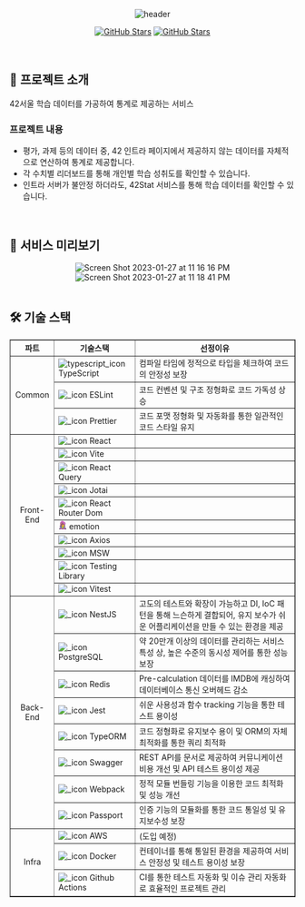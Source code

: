 <div align=center>

![header](https://capsule-render.vercel.app/api?type=waving&color=gradient&height=215&section=header&text=42Stat&fontSize=90&animation=fadeIn&fontAlignY=38&descAlignY=51&descAlign=62)

[![GitHub Stars](https://img.shields.io/github/stars/42stat/42stat?style=for-the-badge)](https://github.com/innovationacademy-kr/42cabi/stargazers) [![GitHub Stars](https://img.shields.io/github/issues/42stat/42stat?style=for-the-badge)](https://github.com/innovationacademy-kr/42cabi/issues)

</div>

</br>

## 🎤 프로젝트 소개

42서울 학습 데이터를 가공하여 통계로 제공하는 서비스

### 프로젝트 내용

- 평가, 과제 등의 데이터 중, 42 인트라 페이지에서 제공하지 않는 데이터를 자체적으로 연산하여 통계로 제공합니다.
- 각 수치별 리더보드를 통해 개인별 학습 성취도를 확인할 수 있습니다.
- 인트라 서버가 불안정 하더라도, 42Stat 서비스를 통해 학습 데이터를 확인할 수 있습니다.

</br>

## 🚧 서비스 미리보기

<div align=center>
<img width="35%" alt="Screen Shot 2023-01-27 at 11 16 16 PM" src="https://user-images.githubusercontent.com/46529663/215108710-95ea5cf1-c001-4f67-b1e1-acedfde819ce.png">
<img width="40%" alt="Screen Shot 2023-01-27 at 11 18 41 PM" src="https://user-images.githubusercontent.com/46529663/215108715-97fb70b1-3298-4012-bb84-d75341bbbf6b.png">
</div>

</br>

## 🛠 기술 스택

<div>
  
<table border="1" align="center">
  <th align="center">파트</th>
  <th align="center">기술스택</th>
  <th align="center">선정이유</th>
  <tr>
    <td rowspan="3" align="center">Common</td>
    <td><img src="https://cdn-icons-png.flaticon.com/512/5968/5968381.png" width="15px" alt="typescript_icon" /> TypeScript</td>
    <td>컴파일 타임에 정적으로 타입을 체크하여 코드의 안정성 보장</td>
  </tr>
  <tr>
    <td><img src="https://techstack-generator.vercel.app/eslint-icon.svg" width="15px" alt="_icon" /> ESLint</td>
    <td>코드 컨벤션 및 구조 정형화로 코드 가독성 상승</td>
  </tr>
  <tr>
    <td><img src="https://techstack-generator.vercel.app/prettier-icon.svg" width="15px" alt="_icon" /> Prettier</td>
    <td>코드 포맷 정형화 및 자동화를 통한 일관적인 코드 스타일 유지</td>
  </tr>
  <tr>
    <td rowspan="10" align="center">Front-End</td>
    <td><img src="https://techstack-generator.vercel.app/react-icon.svg" width="15px" alt="_icon" /> React</td>
    <td></td>
  </tr>
  <tr>
    <td><img src="https://vitejs.dev/logo-with-shadow.png" width="15px" alt="_icon" /> Vite</td>
    <td></td>
  </tr>
  <tr>
    <td><img src="https://velog.velcdn.com/images/jun_n3/post/9a22f586-a592-486d-85e1-55347c55ad81/image.svg" width="15px" alt="_icon" /> React Query</td>
    <td></td>
  </tr>
  <tr>
    <td><img src="https://storage.googleapis.com/candycode/jotai/jotai-mascot.png" width="15px" alt="_icon" /> Jotai</td>
    <td></td>
  </tr>
  <tr>
    <td><img src="https://res.cloudinary.com/practicaldev/image/fetch/s---xCsVK0j--/c_imagga_scale,f_auto,fl_progressive,h_1080,q_auto,w_1080/https://reacttraining.com/images/blog/reach-react-router-future.png" width="15px" alt="_icon" /> React Router Dom</td>
    <td></td>
  </tr>
  <tr>
    <td><img src="https://raw.githubusercontent.com/emotion-js/emotion/main/emotion.png" width="15px" alt="_icon" /> emotion</td>
    <td></td>
  </tr>
  <tr>
    <td><img src="https://user-images.githubusercontent.com/46529663/215253304-b062a5a1-6d5b-478e-8672-d3c512a2ed65.png" width="15px" alt="_icon" /> Axios</td>
    <td></td>
  </tr>
  <tr>
    <td><img src="https://seeklogo.com/images/M/msw-mock-service-worker-logo-88A2A26653-seeklogo.com.png" width="15px" alt="_icon" /> MSW</td>
    <td></td>
  </tr>
  <tr>
    <td><img src="https://techstack-generator.vercel.app/testinglibrary-icon.svg" width="15px" alt="_icon" /> Testing Library</td>
    <td></td>
  </tr>
  <tr>
    <td><img src="https://vitest.dev/logo-shadow.svg" width="15px" alt="_icon" /> Vitest</td>
    <td></td>
  </tr>
  <tr>
    <td rowspan="8" align="center">Back-End</td>
    <td><img src="https://docs.nestjs.com/assets/logo-small.svg" width="15px" alt="_icon" /> NestJS</td>
    <td>고도의 테스트와 확장이 가능하고 DI, IoC 패턴을 통해 느슨하게 결합되어, 유지 보수가 쉬운 어플리케이션을 만들 수 있는 환경을 제공</td>
  </tr>
  <tr>
    <td><img src="https://user-images.githubusercontent.com/46529663/213977435-02cfee1b-ef97-473a-9005-129966a1fe1f.png" width="18px" alt="_icon" /> PostgreSQL</td>
    <td>약 20만개 이상의 데이터를 관리하는 서비스 특성 상, 높은 수준의 동시성 제어를 통한 성능 보장</td>
  </tr>
  <tr>
    <td><img src="https://user-images.githubusercontent.com/46529663/215252836-b329505a-9428-4df8-87bc-62effc5f0b4b.png" width="18px" alt="_icon" /> Redis</td>
    <td>Pre-calculation 데이터를 IMDB에 캐싱하여 데이터베이스 통신 오버헤드 감소</td>
  </tr>
  <tr>
    <td><img src="https://techstack-generator.vercel.app/jest-icon.svg" width="15px" alt="_icon" /> Jest</td>
    <td>쉬운 사용성과 함수 tracking 기능을 통한 테스트 용이성 </td>
  </tr>
  <tr>
    <td><img src="https://seeklogo.com/images/T/typeorm-logo-F243B34DEE-seeklogo.com.png" width="15px" alt="_icon" /> TypeORM</td>
    <td>코드 정형화로 유지보수 용이 및 ORM의 자체 최적화를 통한 쿼리 최적화 </td>
  </tr>
  <tr>
    <td><img src="https://static-00.iconduck.com/assets.00/swagger-icon-512x512-halz44im.png" width="15px" alt="_icon" /> Swagger</td>
    <td>REST API를 문서로 제공하여 커뮤니케이션 비용 개선 및 API 테스트 용이성 제공 </td>
  </tr>
  <tr>
    <td><img src="https://techstack-generator.vercel.app/webpack-icon.svg" width="15px" alt="_icon" /> Webpack</td>
    <td>정적 모듈 번들링 기능을 이용한 코드 최적화 및 성능 개선 </td>
  </tr>
  <tr>
    <td><img src="https://user-images.githubusercontent.com/46529663/215252562-a506910d-b351-4592-af18-8d86293c7695.png" width="15px" alt="_icon" /> Passport</td>
    <td>인증 기능의 모듈화를 통한 코드 통일성 및 유지보수성 보장</td>
  </tr>
  <tr>
    <td rowspan="5" align="center">Infra</td>
    <td><img src="https://techstack-generator.vercel.app/aws-icon.svg" width="15px" alt="_icon" /> AWS</td>
    <td>(도입 예정)</td>
  </tr>
  <tr>
    <td><img src="https://techstack-generator.vercel.app/docker-icon.svg" width="15px" alt="_icon" /> Docker</td>
      <td>컨테이너를 통해 통일된 환경을 제공하여 서비스 안정성 및 테스트 용이성 보장</td>
  </tr>
  <tr>
    <td><img src="https://avatars.githubusercontent.com/u/44036562?s=280&v=4" width="15px" alt="_icon" /> Github Actions</td>
    <td>CI를 통한 테스트 자동화 및 이슈 관리 자동화로 효율적인 프로젝트 관리</td>
  </tr>
</table>

